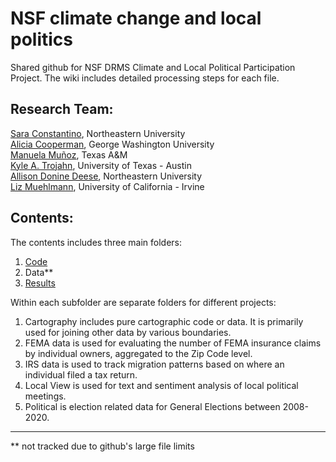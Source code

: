 # NSF climate change and local politics
Shared github for NSF DRMS Climate and Local Political Participation Project. The wiki includes detailed processing steps for each file. 


## Research Team:  
[Sara Constantino](https://cssh.northeastern.edu/faculty/sara-constantino/),  Northeastern University  
[Alicia Cooperman](https://www.aliciacooperman.com/), George Washington University  
[Manuela Muñoz](https://bush.tamu.edu/pols/degrees/phd/mmunoz/), Texas A&M  
[Kyle A. Trojahn](https://kyletrojahn.com/), University of Texas - Austin  
[Allison Donine Deese](https://cssh.northeastern.edu/student/allison-donine/), Northeastern University  
[Liz Muehlmann](https://liz-muehlmann.github.io/), University of California - Irvine

## Contents:
The contents includes three main folders: 
1. [Code](/Code/)  
2. Data**
3. [Results](/Results/)

Within each subfolder are separate folders for different projects:
1. Cartography includes pure cartographic code or data. It is primarily used for joining other data by various boundaries.  
2. FEMA data is used for evaluating the number of FEMA insurance claims by individual owners, aggregated to the Zip Code level.  
3. IRS data is used to track migration patterns based on where an individual filed a tax return.  
4. Local View is used for text and sentiment analysis of local political meetings.
5. Political is election related data for General Elections between 2008-2020.

____
** not tracked due to github's large file limits
